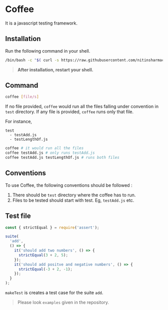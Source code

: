 # Coffee

It is a javascript testing framework.

## Installation

Run the following command in your shell.

``` sh
/bin/bash -c "$( curl -s https://raw.githubusercontent.com/nitinsharmacs/coffee/main/install.sh )"
```

> **After installation, restart your shell.**

## Command

``` sh
coffee [file/s]
```
If no file provided, `coffee` would run all the files falling under convention in `test` directory.
If any file is provided, `coffee` runs only that file.

For instance,

```
test
  - testAdd.js
  - testLengthOf.js
```

``` sh
coffee # it would run all the files
coffee testAdd.js # only runs testAdd.js
coffee testAdd.js testLengthOf.js # runs both files
```

## Conventions

To use Coffee, the following conventions should be followed :

  1. There should be `test` directory where the coffee has to run.
  2. Files to be tested should start with test. Eg, `testAdd.js` etc.


## Test file

``` js
const { strictEqual } = require('assert');

suite(
  'add',
  () => {
    it('should add two numbers', () => {
      strictEqual(3 + 2, 5);
    });
    it('should add positve and negative numbers', () => {
      strictEqual(-3 + 2, -1);
    });
  }
);
```
`makeTest` is creates a test case for the suite `add`.

> Please look `examples` given in the repository.

